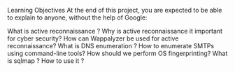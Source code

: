 Learning Objectives
At the end of this project, you are expected to be able to explain to anyone, without the help of Google:

What is active reconnaissance ?
Why is active reconnaissance it important for cyber security?
How can Wappalyzer be used for active reconnaissance?
What is DNS enumeration ?
How to enumerate SMTPs using command-line tools?
How should we perform OS fingerprinting?
What is sqlmap ? How to use it ?